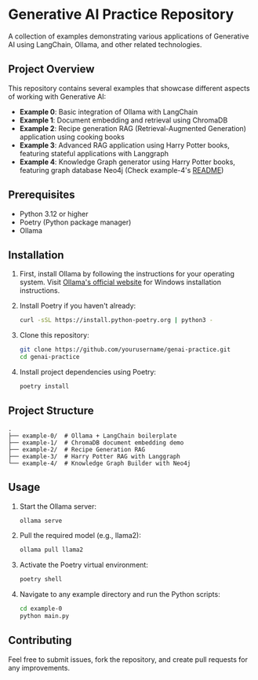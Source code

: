 # Generative AI Practice Repository

A collection of examples demonstrating various applications of Generative AI using LangChain, Ollama, and other related technologies.

## Project Overview

This repository contains several examples that showcase different aspects of working with Generative AI:

- **Example 0**: Basic integration of Ollama with LangChain
- **Example 1**: Document embedding and retrieval using ChromaDB
- **Example 2**: Recipe generation RAG (Retrieval-Augmented Generation) application using cooking books
- **Example 3**: Advanced RAG application using Harry Potter books, featuring stateful applications with Langgraph
- **Example 4**: Knowledge Graph generator using Harry Potter books, featuring graph database Neo4j (Check example-4's [README](./example-4/README.md))

## Prerequisites

- Python 3.12 or higher
- Poetry (Python package manager)
- Ollama

## Installation

1. First, install Ollama by following the instructions for your operating system. Visit [Ollama's official website](https://ollama.ai/download) for Windows installation instructions.

2. Install Poetry if you haven't already:
   ```bash
   curl -sSL https://install.python-poetry.org | python3 -
   ```

3. Clone this repository:
   ```bash
   git clone https://github.com/yourusername/genai-practice.git
   cd genai-practice
   ```

4. Install project dependencies using Poetry:
   ```bash
   poetry install
   ```

## Project Structure

```
.
├── example-0/  # Ollama + LangChain boilerplate
├── example-1/  # ChromaDB document embedding demo
├── example-2/  # Recipe Generation RAG
├── example-3/  # Harry Potter RAG with Langgraph
└── example-4/  # Knowledge Graph Builder with Neo4j
```

## Usage

1. Start the Ollama server:
   ```bash
   ollama serve
   ```

2. Pull the required model (e.g., llama2):
   ```bash
   ollama pull llama2
   ```

3. Activate the Poetry virtual environment:
   ```bash
   poetry shell
   ```

4. Navigate to any example directory and run the Python scripts:
   ```bash
   cd example-0
   python main.py
   ```

## Contributing

Feel free to submit issues, fork the repository, and create pull requests for any improvements.
